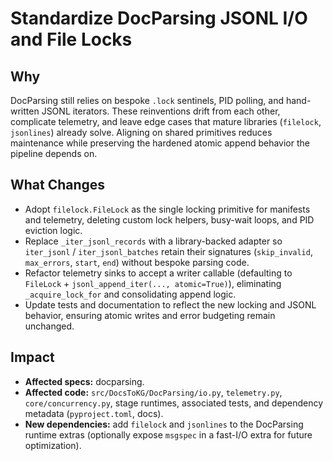 # Standardize DocParsing JSONL I/O and File Locks

## Why
DocParsing still relies on bespoke `.lock` sentinels, PID polling, and hand-written JSONL iterators. These reinventions drift from each other, complicate telemetry, and leave edge cases that mature libraries (`filelock`, `jsonlines`) already solve. Aligning on shared primitives reduces maintenance while preserving the hardened atomic append behavior the pipeline depends on.

## What Changes
- Adopt `filelock.FileLock` as the single locking primitive for manifests and telemetry, deleting custom lock helpers, busy-wait loops, and PID eviction logic.
- Replace `_iter_jsonl_records` with a library-backed adapter so `iter_jsonl` / `iter_jsonl_batches` retain their signatures (`skip_invalid`, `max_errors`, `start`, `end`) without bespoke parsing code.
- Refactor telemetry sinks to accept a writer callable (defaulting to `FileLock` + `jsonl_append_iter(..., atomic=True)`), eliminating `_acquire_lock_for` and consolidating append logic.
- Update tests and documentation to reflect the new locking and JSONL behavior, ensuring atomic writes and error budgeting remain unchanged.

## Impact
- **Affected specs:** docparsing.
- **Affected code:** `src/DocsToKG/DocParsing/io.py`, `telemetry.py`, `core/concurrency.py`, stage runtimes, associated tests, and dependency metadata (`pyproject.toml`, docs).
- **New dependencies:** add `filelock` and `jsonlines` to the DocParsing runtime extras (optionally expose `msgspec` in a fast-I/O extra for future optimization).

